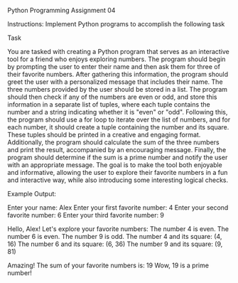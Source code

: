 Python Programming Assignment 04

Instructions: Implement Python programs to accomplish the following task

Task

You are tasked with creating a Python program that serves as an interactive tool for a friend who enjoys exploring numbers. The program should begin by prompting the user to enter their name and then ask them for three of their favorite numbers. After gathering this information, the program should greet the user with a personalized message that includes their name. The three numbers provided by the user should be stored in a list. The program should then check if any of the numbers are even or odd, and store this information in a separate list of tuples, where each tuple contains the number and a string indicating whether it is "even" or "odd". Following this, the program should use a for loop to iterate over the list of numbers, and for each number, it should create a tuple containing the number and its square. These tuples should be printed in a creative and engaging format. Additionally, the program should calculate the sum of the three numbers and print the result, accompanied by an encouraging message. Finally, the program should determine if the sum is a prime number and notify the user with an appropriate message. The goal is to make the tool both enjoyable and informative, allowing the user to explore their favorite numbers in a fun and interactive way, while also introducing some interesting logical checks.

Example Output:

Enter your name: Alex
Enter your first favorite number: 4
Enter your second favorite number: 6
Enter your third favorite number: 9

Hello, Alex! Let's explore your favorite numbers:
The number 4 is even.
The number 6 is even.
The number 9 is odd.
The number 4 and its square: (4, 16)
The number 6 and its square: (6, 36)
The number 9 and its square: (9, 81)

Amazing! The sum of your favorite numbers is: 19
Wow, 19 is a prime number!
